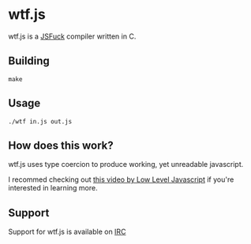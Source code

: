 # wtf.js
wtf.js is a [JSFuck](https://en.wikipedia.org/wiki/JSFuck) compiler written in C.

## Building

    make

## Usage

    ./wtf in.js out.js

## How does this work?
wtf.js uses type coercion to produce working, yet unreadable javascript.

I recommed checking out [this video by Low Level Javascript](https://www.youtube.com/watch?v=sRWE5tnaxlI) if you're interested in learning more.

## Support
Support for wtf.js is available on [IRC](https://webchat.ephasic.org/?join=ephasic)
